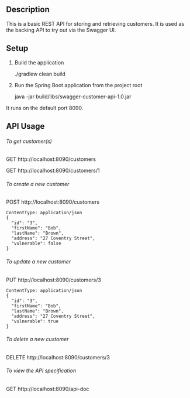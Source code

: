 Description
-----------

This is a basic REST API for storing and retrieving customers. It is used as the backing API to try out via the Swagger UI.

Setup
-----

1) Build the application
    
    ./gradlew clean build

3) Run the Spring Boot application from the project root

    java -jar build/libs/swagger-customer-api-1.0.jar
    
It runs on the default port 8090.

API Usage
---------

###### To get customer(s)

GET http://localhost:8090/customers

GET http://localhost:8090/customers/1

###### To create a new customer

POST http://localhost:8090/customers

    ContentType: application/json
    {
      "id": "3",
      "firstName": "Bob",
      "lastName": "Brown",
      "address": "27 Coventry Street",
      "vulnerable": false
    }

###### To update a new customer

PUT http://localhost:8090/customers/3

    ContentType: application/json
    {
      "id": "3",
      "firstName": "Bob",
      "lastName": "Brown",
      "address": "27 Coventry Street",
      "vulnerable": true
    }

###### To delete a new customer

DELETE http://localhost:8090/customers/3

###### To view the API specification

GET http://localhost:8090/api-doc
